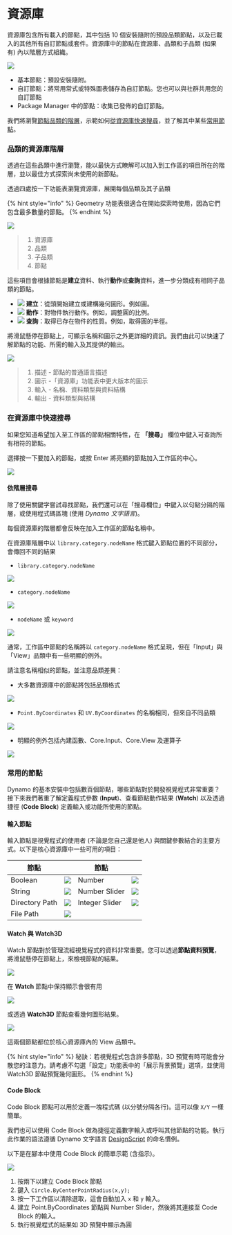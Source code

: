 # 資源庫

資源庫包含所有載入的節點，其中包括 10 個安裝隨附的預設品類節點，以及已載入的其他所有自訂節點或套件。資源庫中的節點在資源庫、品類和子品類 (如果有) 內以階層方式組織。

![](images/3-2/library-libraryUI.jpg)

* 基本節點：預設安裝隨附。
* 自訂節點：將常用常式或特殊圖表儲存為自訂節點。您也可以與社群共用您的自訂節點
* Package Manager 中的節點：收集已發佈的自訂節點。

我們將瀏覽[節點品類的階層](2-library.md#library-hierarchy-for-categories)，示範如何[從資源庫快速搜尋](2-library.md#search-by-hierarchy)，並了解其中某些[常用節點](2-library.md#frequently-used-nodes)。

### 品類的資源庫階層

透過在這些品類中進行瀏覽，能以最快方式瞭解可以加入到工作區的項目所在的階層，並以最佳方式探索尚未使用的新節點。

透過四處按一下功能表瀏覽資源庫，展開每個品類及其子品類

{% hint style="info" %} Geometry 功能表很適合在開始探索時使用，因為它們包含最多數量的節點。 {% endhint %}

![](images/3-2/library-modifiedandresizelibrarycategories.jpg)

> 1. 資源庫
> 2. 品類
> 3. 子品類
> 4. 節點

這些項目會根據節點是**建立**資料、執行**動作**或**查詢**資料，進一步分類成有相同子品類的節點。

* ![](<images/3-2/user interface - create.jpg>) **建立**：從頭開始建立或建構幾何圖形。例如圓。
* ![](<images/3-2/user interface - action.jpg>) **動作**：對物件執行動作。例如，調整圓的比例。
* ![](<images/3-2/user interface - query.jpg>) **查詢**：取得已存在物件的性質。例如，取得圓的半徑。

將滑鼠懸停在節點上，可顯示名稱和圖示之外更詳細的資訊。我們由此可以快速了解節點的功能、所需的輸入及其提供的輸出。

![](<images/3-2/user interface - node description.jpg>)

> 1. 描述 - 節點的普通語言描述
> 2. 圖示 -「資源庫」功能表中更大版本的圖示
> 3. 輸入 - 名稱、資料類型與資料結構
> 4. 輸出 - 資料類型與結構

### 在資源庫中快速搜尋

如果您知道希望加入至工作區的節點相關特性，在 **「搜尋」** 欄位中鍵入可查詢所有相符的節點。

選擇按一下要加入的節點，或按 Enter 將亮顯的節點加入工作區的中心。

![](<images/3-2/user interface - search.jpg>)

#### 依階層搜尋

除了使用關鍵字嘗試尋找節點，我們還可以在「搜尋欄位」中鍵入以句點分隔的階層，或使用程式碼區塊 (使用 _Dynamo 文字語言_)。

每個資源庫的階層都會反映在加入工作區的節點名稱中。

在資源庫階層中以 `library.category.nodeName` 格式鍵入節點位置的不同部分，會傳回不同的結果

* `library.category.nodeName`

![](images/3-2/library-searchbyhierarchygeometrypointbycoordinates\(1\).jpg)

* `category.nodeName`

![](images/3-2/library-searchbyhierarchy2pointbycoordinates.jpg)

* `nodeName` 或 `keyword`

![](images/3-2/library-searchbyhierarchy3bycoordinates.jpg)

通常，工作區中節點的名稱將以 `category.nodeName` 格式呈現，但在「Input」與「View」品類中有一些明顯的例外。

請注意名稱相似的節點，並注意品類差異：

* 大多數資源庫中的節點將包括品類格式

![](images/3-2/library-nodecategorydifferences1.jpg)

* `Point.ByCoordinates` 和 `UV.ByCoordinates` 的名稱相同，但來自不同品類

![](images/3-2/library-nodecategorydifferences2.jpg)

* 明顯的例外包括內建函數、Core.Input、Core.View 及運算子

![](images/3-2/library-nodecategorydifferences3.jpg)

### 常用的節點

Dynamo 的基本安裝中包括數百個節點，哪些節點對於開發視覺程式非常重要？接下來我們著重了解定義程式參數 (**Input**)、查看節點動作結果 (**Watch**) 以及透過捷徑 (**Code Block**) 定義輸入或功能所使用的節點。

#### 輸入節點

輸入節點是視覺程式的使用者 (不論是您自己還是他人) 與關鍵參數結合的主要方式。以下是核心資源庫中一些可用的項目：

| 節點           |                                           | 節點           |                                           |
| -------------- | ----------------------------------------- | -------------- | ----------------------------------------- |
| Boolean        | ![](images/3-2/library-boolean.jpg)       | Number         | ![](images/3-2/library-number.jpg)        |
| String         | ![](images/3-2/library-string.jpg)        | Number Slider  | ![](images/3-2/library-numberslider.jpg)  |
| Directory Path | ![](images/3-2/library-directorypath.jpg) | Integer Slider | ![](images/3-2/library-integerslider.jpg) |
| File Path      | ![](images/3-2/library-filepath.jpg)      |                |                                           |

#### Watch 與 Watch3D

Watch 節點對於管理流經視覺程式的資料非常重要。您可以透過**節點資料預覽**，將滑鼠懸停在節點上，來檢視節點的結果。

![](images/3-2/library-nodepreview.jpg)

在 **Watch** 節點中保持顯示會很有用

![](images/3-2/library-watchnode.jpg)

或透過 **Watch3D** 節點查看幾何圖形結果。

![](images/3-2/library-watch3dnode.gif)

這兩個節點都位於核心資源庫內的 View 品類中。

{% hint style="info" %} 秘訣：若視覺程式包含許多節點，3D 預覽有時可能會分散您的注意力。請考慮不勾選「設定」功能表中的「展示背景預覽」選項，並使用 Watch3D 節點預覽幾何圖形。 {% endhint %}

#### Code Block

Code Block 節點可以用於定義一塊程式碼 (以分號分隔各行)。這可以像 `X/Y` 一樣簡單。

我們也可以使用 Code Block 做為捷徑定義數字輸入或呼叫其他節點的功能。執行此作業的語法遵循 Dynamo 文字語言 [DesignScript](../8\_coding\_in\_dynamo/8-1\_code-blocks-and-design-script/2-design-script-syntax.md) 的命名慣例。

以下是在腳本中使用 Code Block 的簡單示範 (含指示)。

![](<images/3-2/library-code block demo.gif>)

1. 按兩下以建立 Code Block 節點
2. 鍵入 `Circle.ByCenterPointRadius(x,y);`
3. 按一下工作區以清除選取，這會自動加入 `x` 和 `y` 輸入。
4. 建立 Point.ByCoordinates 節點與 Number Slider，然後將其連接至 Code Block 的輸入。
5. 執行視覺程式的結果如 3D 預覽中顯示為圓

